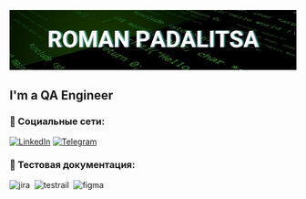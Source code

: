 ![Header](https://github.com/RomanPadalitsa/RomanPadalitsa/blob/main/assets/roman-padalitsa.jpg)

## I'm a QA Engineer


### 🤝 Социальные сети:

[![LinkedIn](https://img.shields.io/badge/-LinkedIn-000010?style=for-the-badge&logo=linkedin&logoColor=1E90FF)](https://www.linkedin.com/in/рома-падалица-694627304/)
[![Telegram](https://img.shields.io/badge/-Telegram-000010?style=for-the-badge&logo=telegram&logoColor=1E90FF)](https://t.me/Roman_Padalitsa)

### 📁 Тестовая документация:
<div>
  <img src="https://img.shields.io/badge/Jira-000010?style=for-the-badge&logo=jira&logoColor=0052CC" alt="jira"/>&nbsp
  <img src="https://img.shields.io/badge/testrail-000010?style=for-the-badge&logo=testrail&logoColor=65C179" alt="testrail"/>&nbsp
  <img src="https://img.shields.io/badge/Figma-000010?style=for-the-badge&logo=figma&logoColor=F24E1E" alt="figma"/>&nbsp
</div>